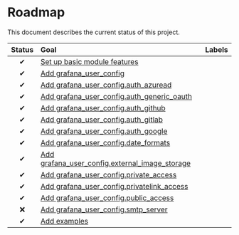 # Roadmap

This document describes the current status of this project.


| Status | Goal | Labels | 
| :---: | :--- | --- | 
| ✔ | [Set up basic module features]() || 
| ✔ | [Add grafana_user_config]() ||
| ✔ | [Add grafana_user_config.auth_azuread]() ||
| ✔ | [Add grafana_user_config.auth_generic_oauth]() ||
| ✔ | [Add grafana_user_config.auth_github]() ||
| ✔ | [Add grafana_user_config.auth_gitlab]() ||
| ✔ | [Add grafana_user_config.auth_google]() ||
| ✔ | [Add grafana_user_config.date_formats]() ||
| ✔ | [Add grafana_user_config.external_image_storage]() ||
| ✔ | [Add grafana_user_config.private_access]() ||
| ✔ | [Add grafana_user_config.privatelink_access]() ||
| ✔ | [Add grafana_user_config.public_access]() ||
| ❌ | [Add grafana_user_config.smtp_server]() ||
| ✔ | [Add examples]() ||